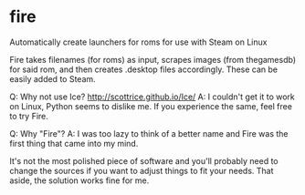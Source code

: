 # fire
Automatically create launchers for roms for use with Steam on Linux

Fire takes filenames (for roms) as input, scrapes images (from thegamesdb) for said rom, and then creates .desktop files accordingly. These can be easily added to Steam.

Q: Why not use Ice? http://scottrice.github.io/Ice/
A: I couldn't get it to work on Linux, Python seems to dislike me. If you experience the same, feel free to try Fire.

Q: Why "Fire"?
A: I was too lazy to think of a better name and Fire was the first thing that came into my mind.

It's not the most polished piece of software and you'll probably need to change the sources if you want to adjust things to fit your needs. That aside, the solution works fine for me.
